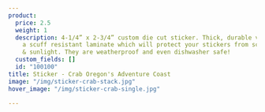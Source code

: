 ```yaml
---
product:
  price: 2.5
  weight: 1
  description: 4-1/4” x 2-3/4” custom die cut sticker. Thick, durable vinyl  with
    a scuff resistant laminate which will protect your stickers from scratches, water
    & sunlight. They are weatherproof and even dishwasher safe!
  custom_fields: []
  id: "100100"
title: Sticker - Crab Oregon's Adventure Coast
image: "/img/sticker-crab-stack.jpg"
hover_image: "/img/sticker-crab-single.jpg"

---
```

